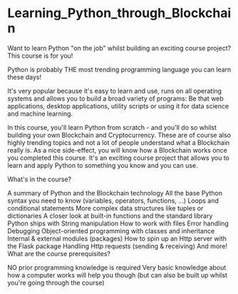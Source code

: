 # Learning_Python_through_Blockchain

Want to learn Python "on the job" whilst building an exciting course project? This course is for you!

Python is probably THE most trending programming language you can learn these days!

It's very popular because it's easy to learn and use, runs on all operating systems and allows you to build a broad variety of programs: Be that web applications, desktop applications, utility scripts or using it for data science and machine learning.

In this course, you'll learn Python from scratch - and you'll do so whilst building your own Blockchain and Cryptocurrency. These are of course also highly trending topics and not a lot of people understand what a Blockchain really is. As a nice side-effect, you will know how a Blockchain works once you completed this course. It's an exciting course project that allows you to learn and apply Python to something you know and you can use.

What's in the course?

A summary of Python and the Blockchain technology
All the base Python syntax you need to know (variables, operators, functions, ...)
Loops and conditional statements
More complex data structures like tuples or dictionaries
A closer look at built-in functions and the standard library Python ships with
String manipulation
How to work with files
Error handling
Debugging
Object-oriented programming with classes and inheritance
Internal & external modules (packages)
How to spin up an Http server with the Flask package
Handling Http requests (sending & receiving)
And more!
What are the course prerequisites?

NO prior programming knowledge is required
Very basic knowledge about how a computer works will help you though (but can also be built up whilst you're going through the course)
